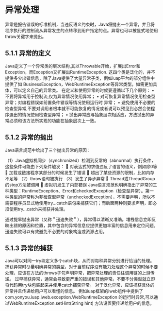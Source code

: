 # 异常处理

异常是报告错误的标准机制，当违反语义约束时，Java将抛出一个异常，并且将程序执行的控制流从异常发生的点转移到用户指定的点。异常也可以被显式地使用throw关键字来抛出。

## 5.1.1 异常的定义

Java定义了一个异常类的层次结构,其以Throwable开始，扩展出Error和Exception，而Exception又扩展出RuntimeException. 这四个类是泛化的，并不提供多少出错信息，除了Java提供了大量异常子类，例如iuap平台的部分组件中提供了如 BusinessException，WebRuntimeException等异常类型。如需更加具体，可以定义自己的异常类。 在定义和使用异常的时候要遵循以下几个原则：
•	不要将异常用于控制流,仅为异常情况使用异常；
•	对可恢复异常情况使用检查型异常；对编程错误如前置条件错误等情况使用运行时     异常；
•	避免使用不必要的检查型异常,不要对调用者根本就不可能恢复的情况或者说可以预见到必然会使程序退出的情况使用检查型异常；
•	抛出异常应与抽象层次相适应，方法抛出的异常必须和该方法所实现的功能在抽象层次上一致。

## 5.1.2 异常的抛出

Java语言规范中给出了三个抛出异常的原因：

（1）Java虚拟机同步（synchronized）检测到反常的（abnormal）执行条件，这些条件可能由下列条件触发：
	对表达式的求值违反了语言的语义，例如除0等
	加载或链接程序某部分的时候发生了错误
	超出了某些资源的限制，比如内存不足等
（2）throw语句被执行
（3）发生了异步异常
	Thread或ThreadGroup的stop方法被调用
	虚拟机发生了内部错误 Java语言规范也明确指出了异常的三种类型：RuntimeException、Error和checkedException（检查型异常）。第一种类型的异常称为非检查型异常（uncheckedException），不需要声明，所以不需要程序员显式地使用try...catch语句来捕获它们；而后面两种则要求声明，即必须使用try...catch来捕获并处理。

通过提早抛出异常（又称＂迅速失败＂），异常得以清晰又准确。堆栈信息立即反映出错的原因和位置，其中包含的异常信息应提供更加丰富的信息用来定位问题。迅速失败可以有效避免不必要的对象构造或资源占用。

## 5.1.3 异常的捕获

Java可以对同一try块定义多个catch块，从而对每种异常分别进行恰当的处理。捕获异常时尽量明确异常的类型，对于当前程序没有能力处理这个异常的时候不要处理，应该在方法的throws子句声明异常，把异常处理的责任往调用链的上游传递。 过早捕获异常，通常会导致更严重的错误和其他异常。不要不分类型就立即将代码用try块包装起来并使用catch捕获异常。
对于泛化异常，应该捕获具体的异常并且传递给用户可以看懂的信息。 例如iuap框架的iweb组件中提供了 com.yonyou.iuap.iweb.exception.WebRuntimeException 的运行时异常,可以通过WebRuntimeException.setHint(String hint) 方法设置要传递给用户的信息。
